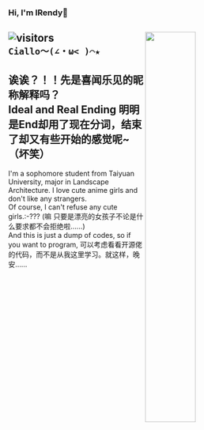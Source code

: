 ### Hi, I'm IRendy🤗 
![visitors](https://visitor-badge.laobi.icu/badge?page_id=IRendy)<img align="right" src="https://github-readme-stats.vercel.app/api?username=IRendy&show_icons=true&title_color=000&icon_color=0099ff&text_color=000&bg_color=ffffff&hide_border=true" width="45%" />  
`Ciallo～(∠・ω< )⌒★ `
---

诶诶？！！先是喜闻乐见的昵称解释吗？  
Ideal and Real Ending 明明是End却用了现在分词，结束了却又有些开始的感觉呢~（坏笑）
---
I'm a sophomore student from Taiyuan University, major in Landscape Architecture. I love cute anime girls and don't like any strangers.  
Of course, I can't refuse any cute girls.:-??? (嘛 只要是漂亮的女孩子不论是什么要求都不会拒绝啦……)  
And this is just a dump of codes, so if you want to program, 可以考虑看看开源佬的代码，而不是从我这里学习。就这样，晚安……
